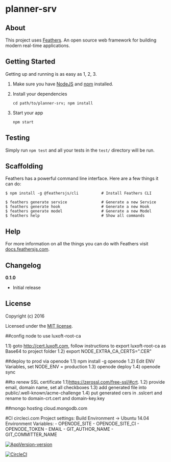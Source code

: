 # planner-srv

> 

## About

This project uses [Feathers](http://feathersjs.com). An open source web framework for building modern real-time applications.

## Getting Started

Getting up and running is as easy as 1, 2, 3.

1. Make sure you have [NodeJS](https://nodejs.org/) and [npm](https://www.npmjs.com/) installed.
2. Install your dependencies

    ```
    cd path/to/planner-srv; npm install
    ```

3. Start your app

    ```
    npm start
    ```

## Testing

Simply run `npm test` and all your tests in the `test/` directory will be run.

## Scaffolding

Feathers has a powerful command line interface. Here are a few things it can do:

```
$ npm install -g @feathersjs/cli          # Install Feathers CLI

$ feathers generate service               # Generate a new Service
$ feathers generate hook                  # Generate a new Hook
$ feathers generate model                 # Generate a new Model
$ feathers help                           # Show all commands
```

## Help

For more information on all the things you can do with Feathers visit [docs.feathersjs.com](http://docs.feathersjs.com).

## Changelog

__0.1.0__

- Initial release

## License

Copyright (c) 2016

Licensed under the [MIT license](LICENSE).

##config node to use luxoft-root-ca

1.1) goto http://cert.luxoft.com, follow instructions to export luxoft-root-ca as Base64 to project folder
1.2) export NODE_EXTRA_CA_CERTS="<your cert file name>.CER"

##deploy to prod via openode
1.1) npm install -g openode
1.2) Edit ENV Variables, set NODE_ENV = production
1.3) openode deploy
1.4) openode sync

##to renew SSL certificate
1.1)https://zerossl.com/free-ssl/#crt.
1.2) provide email, domain name, set all checkboxes
1.3) add generated file into public/.well-known/acme-challenge
1.4) put generated cers in .sslcert and rename to domain-crt.cert and domain-key.key

##mongo hosting
cloud.mongodb.com

#CI
circleci.com
Project settings:
Build Environment -> Ubuntu 14.04
Environment Variables: 
    - OPENODE_SITE
    - OPENODE_SITE_CI
    - OPENODE_TOKEN
    - EMAIL
    - GIT_AUTHOR_NAME
    - GIT_COMMITTER_NAME    
    
[![AppVersion-version](https://img.shields.io/badge/AppVersion-0.1.0-brightgreen.svg?style=flat)](https://github.com/delvedor/appversion?#version)

[![CircleCI](https://circleci.com/gh/ganchikov/planner-fsrv.svg?style=svg)](https://circleci.com/gh/ganchikov/planner-fsrv)

